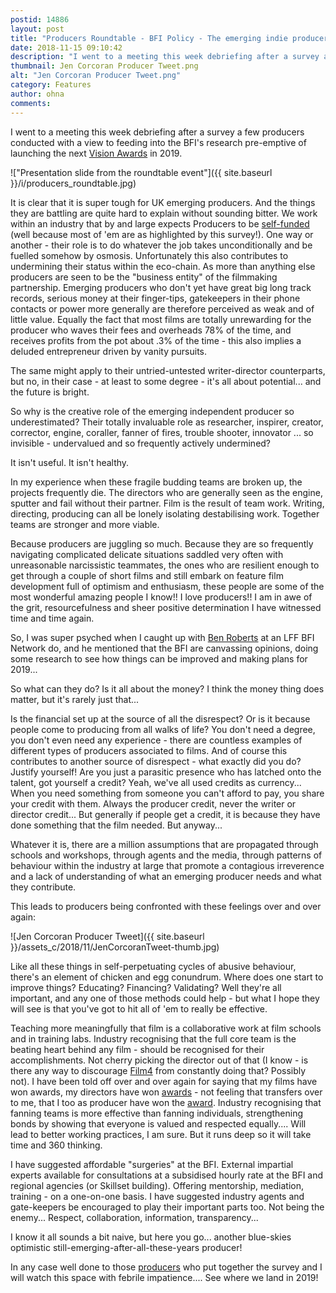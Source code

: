 ```yaml
---
postid: 14886
layout: post
title: "Producers Roundtable - BFI Policy - The emerging indie producer"
date: 2018-11-15 09:10:42
description: "I went to a meeting this week debriefing after a survey a few producers conducted with a view to feeding into the BFI's research pre-emptive of launching the next Vision Awards in 2019. It is clear that it is super"
thumbnail: Jen Corcoran Producer Tweet.png
alt: "Jen Corcoran Producer Tweet.png"
category: Features
author: ohna
comments:
---
```


I went to a meeting this week debriefing after a survey a few producers conducted with a view to feeding into the BFI's research pre-emptive of launching the next <a href="https://www.bfi.org.uk/news-opinion/news-bfi/announcements/bfi-launches-vision-awards-3-2016-18-alongside-renewed">Vision Awards</a> in 2019.

<span class="fullwidth">
!["Presentation slide from the roundtable event"]({{ site.baseurl }}/i/producers_roundtable.jpg)
</span>

It is clear that it is super tough for UK emerging producers. And the things they are battling are quite hard to explain without sounding bitter. We work within an industry that by and large expects Producers to be <a href="https://shootingpeople.org/discuss/view/608dc2e1ab73394405276b20">self-funded</a> (well because most of 'em are as highlighted by this survey!). One way or another - their role is to do whatever the job takes unconditionally and be fuelled somehow by osmosis. Unfortunately this also contributes to undermining their status within the eco-chain. As more than anything else producers are seen to be the "business entity" of the filmmaking partnership. Emerging producers who don't yet have great big long track records, serious money at their finger-tips, gatekeepers in their phone contacts or power more generally are therefore perceived as weak and of little value. Equally the fact that most films are totally unrewarding for the producer who waves their fees and overheads 78% of the time, and receives profits from the pot about .3% of the time - this also implies a deluded entrepreneur driven by vanity pursuits.

The same might apply to their untried-untested writer-director counterparts, but no, in their case - at least to some degree - it's all about potential...  and the future is bright.

So why is the creative role of the emerging independent producer so underestimated? Their totally invaluable role as researcher, inspirer, creator, corrector, engine, coraller, fanner of fires, trouble shooter, innovator ... so invisible - undervalued and so frequently actively undermined?

It isn't useful. It isn't healthy.

In my experience when these fragile budding teams are broken up, the projects frequently die. The directors who are generally seen as the engine, sputter and fail without their partner. Film is the result of team work. Writing, directing, producing can all be lonely isolating destabilising work. Together teams are stronger and more viable.

Because producers are juggling so much. Because they are so frequently navigating complicated delicate situations saddled very often with unreasonable narcissistic teammates, the ones who are resilient enough to get through a couple of short films and still embark on feature film development full of optimism and enthusiasm, these people are some of the most wonderful amazing people I know!! I love producers!! I am in awe of the grit, resourcefulness and sheer positive determination I have witnessed time and time again.

So, I was super psyched when I caught up with <a href="https://twitter.com/bfiben?lang=en">Ben Roberts</a> at an LFF BFI Network do, and he mentioned that the BFI are canvassing opinions, doing some research to see how things can be improved and making plans for 2019...

So what can they do? Is it all about the money? I think the money thing does matter, but it's rarely just that...

Is the financial set up at the source of all the disrespect? Or is it because people come to producing from all walks of life? You don't need a degree, you don't even need any experience - there are countless examples of different types of producers associated to films. And of course this contributes to another source of disrespect - what exactly did you do? Justify yourself! Are you just a parasitic presence who has latched onto the talent, got yourself a credit? Yeah, we've all used credits as currency... When you need something from someone you can't afford to pay, you share your credit with them. Always the producer credit, never the writer or director credit... But generally if people get a credit, it is because they have done something that the film needed. But anyway...

Whatever it is, there are a million assumptions that are propagated through schools and workshops, through agents and the media, through patterns of behaviour within the industry at large that promote a contagious irreverence and a lack of understanding of what an emerging producer needs and what they contribute.

This leads to producers being confronted with these feelings over and over again:

![Jen Corcoran Producer Tweet]({{ site.baseurl }}/assets_c/2018/11/JenCorcoranTweet-thumb.jpg)

Like all these things in self-perpetuating cycles of abusive behaviour, there's an element of chicken and egg conundrum. Where does one start to improve things? Educating? Financing? Validating? Well they're all important, and any one of those methods could help - but what I hope they will see is that you've got to hit all of 'em to really be effective.

Teaching more meaningfully that film is a collaborative work at film schools and in training labs. Industry recognising that the full core team is the beating heart behind any film - should be recognised for their accomplishments. Not cherry picking the director out of that (I know - is there any way to discourage <a href="https://www.channel4.com/channel/film4">Film4</a> from constantly doing that? Possibly not). I have been told off over and over again for saying that my films have won awards, my directors have won <a href="{{ site.baseurl }}/awards.html#son">awards</a> - not feeling that transfers over to me, that I too as producer have won the <a href="{{ site.baseurl }}/awards.html#son">award</a>. Industry recognising that fanning teams is more effective than fanning individuals, strengthening bonds by showing that everyone is valued and respected equally.... Will lead to better working practices, I am sure. But it runs deep so it will take time and 360 thinking.

I have suggested affordable "surgeries" at the BFI. External impartial experts available for consultations at a subsidised hourly rate at the BFI and regional agencies (or Skillset building). Offering mentorship, mediation, training - on a one-on-one basis. I have suggested industry agents and gate-keepers be encouraged to play their important parts too. Not being the enemy... Respect, collaboration, information, transparency...

I know it all sounds a bit naive, but here you go... another blue-skies optimistic still-emerging-after-all-these-years producer!

In any case well done to those <a href="https://twitter.com/HelenSimmons8/status/1062470767584202753">producers</a> who put together the survey and I will watch this space with febrile impatience.... See where we land in 2019!
